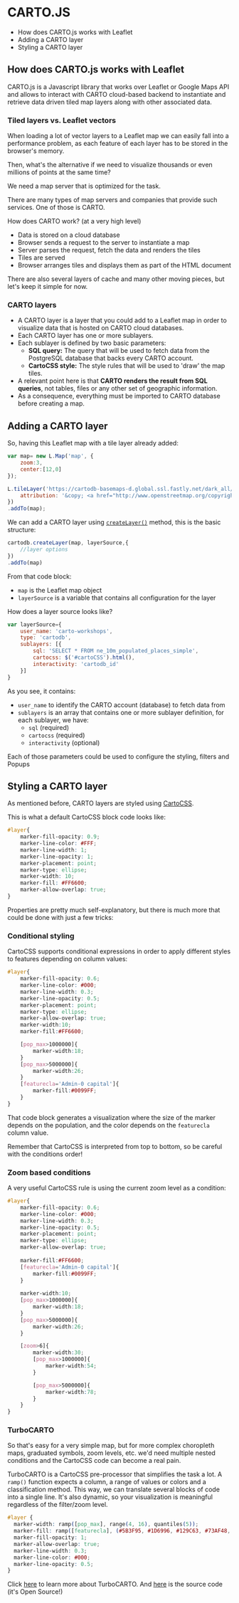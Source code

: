 # CARTO.JS
<!-- MarkdownTOC -->

- How does CARTO.js works with Leaflet
- Adding a CARTO layer
- Styling a CARTO layer

<!-- /MarkdownTOC -->

## How does CARTO.js works with Leaflet

CARTO.js is a Javascript library that works over Leaflet or Google Maps API and allows to interact with CARTO cloud-based backend to instantiate and retrieve data driven tiled map layers along with other associated data. 

### Tiled layers vs. Leaflet vectors

When loading a lot of vector layers to a Leaflet map we can easily fall into a performance problem, as each feature of each layer has to be stored in the browser's memory. 

Then, what's the alternative if we need to visualize thousands or even millions of points at the same time? 

We need a map server that is optimized for the task. 

There are many types of map servers and companies that provide such services. One of those is CARTO.

How does CARTO work? (at a very high level)

* Data is stored on a cloud database
* Browser sends a request to the server to instantiate a map 
* Server parses the request, fetch the data and renders the tiles
* Tiles are served
* Browser arranges tiles and displays them as part of the HTML document

There are also several layers of cache and many other moving pieces, but let's keep it simple for now. 

### CARTO layers

* A CARTO layer is a layer that you could add to a Leaflet map in order to visualize data that is hosted on CARTO cloud databases. 
* Each CARTO layer has one or more sublayers. 
* Each sublayer is defined by two basic parameters: 
	* **SQL query:** The query that will be used to fetch data from the PostgreSQL database that backs every CARTO account.
	* **CartoCSS style:** The style rules that will be used to 'draw' the map tiles.
* A relevant point here is that **CARTO renders the result from SQL queries**, not tables, files or any other set of geographic information. 
* As a consequence, everything must be imported to CARTO database before creating a map.

## Adding a CARTO layer

So, having this Leaflet map with a tile layer already added: 

```javascript
var map= new L.Map('map', {
    zoom:3,
    center:[12,0]
});

L.tileLayer('https://cartodb-basemaps-d.global.ssl.fastly.net/dark_all/{z}/{x}/{y}.png', {
    attribution: '&copy; <a href="http://www.openstreetmap.org/copyright">OpenStreetMap</a> contributors, &copy; <a href="http://cartodb.com/attributions">CartoDB</a>'
})
.addTo(map);
```

We can add a CARTO layer using [`createLayer()`](https://carto.com/docs/carto-engine/carto-js/api-methods#cartodbcreatelayermap-layersource--options--callback) method, this is the basic structure: 

```javascript
cartodb.createLayer(map, layerSource,{
 	//layer options
})
.addTo(map)
```

From that code block: 

* `map` is the Leaflet map object
* `layerSource` is a variable that contains all configuration for the layer

How does a layer source looks like? 

```javascript
var layerSource={
    user_name: 'carto-workshops',
    type: 'cartodb',
    sublayers: [{
        sql: 'SELECT * FROM ne_10m_populated_places_simple',
        cartocss: $('#cartoCSS').html(),
        interactivity: 'cartodb_id'
    }]
}
```

As you see, it contains: 

* `user_name` to identify the CARTO account (database) to fetch data from
* `sublayers` is an array that contains one or more sublayer definition, for each sublayer, we have:
	* `sql` (required)
	* `cartocss` (required)
	* `interactivity` (optional)

Each of those parameters could be used to configure the styling, filters and Popups


## Styling a CARTO layer

As mentioned before, CARTO layers are styled using [CartoCSS](https://carto.com/docs/carto-engine/cartocss).

This is what a default CartoCSS block code looks like: 

```css
#layer{
    marker-fill-opacity: 0.9;
    marker-line-color: #FFF;
    marker-line-width: 1;
    marker-line-opacity: 1;
    marker-placement: point;
    marker-type: ellipse;
    marker-width: 10;
    marker-fill: #FF6600;
    marker-allow-overlap: true;
}
``` 

Properties are pretty much self-explanatory, but there is much more that could be done with just a few tricks: 

### Conditional styling

CartoCSS supports conditional expressions in order to apply different styles to features depending on column values: 

```css
#layer{
    marker-fill-opacity: 0.6;
    marker-line-color: #000;
    marker-line-width: 0.3;
    marker-line-opacity: 0.5;
    marker-placement: point;
    marker-type: ellipse;
    marker-allow-overlap: true;
    marker-width:10;
    marker-fill:#FF6600;

    [pop_max>1000000]{
        marker-width:18;
    }
    [pop_max>5000000]{
        marker-width:26;
    }
    [featurecla='Admin-0 capital']{
        marker-fill:#0099FF;
    }
}
```

That code block generates a visualization where the size of the marker depends on the population, and the color depends on the `featurecla` column value.

Remember that CartoCSS is interpreted from top to bottom, so be careful with the conditions order!

### Zoom based conditions

A very useful CartoCSS rule is using the current zoom level as a condition: 

```css
#layer{
    marker-fill-opacity: 0.6;
    marker-line-color: #000;
    marker-line-width: 0.3;
    marker-line-opacity: 0.5;
    marker-placement: point;
    marker-type: ellipse;
    marker-allow-overlap: true;
    
    marker-fill:#FF6600;
    [featurecla='Admin-0 capital']{
        marker-fill:#0099FF;
    }
    
    marker-width:10;
    [pop_max>1000000]{
        marker-width:18;
    }
    [pop_max>5000000]{
        marker-width:26;
    }

    [zoom>6]{
        marker-width:30;
        [pop_max>1000000]{
            marker-width:54;
        }

        [pop_max>5000000]{
            marker-width:78;
        }
    }
}
```

### TurboCARTO

So that's easy for a very simple map, but for more complex choropleth maps, graduated symbols, zoom levels, etc. we'd need multiple nested conditions and the CartoCSS code can become a real pain. 

TurboCARTO is a CartoCSS pre-processor that simplifies the task a lot. A `ramp()` function expects a column, a range of values or colors and a classification method. This way, we can translate several blocks of code into a single line. It's also dynamic, so your visualization is meaningful regardless of the filter/zoom level. 

```css
#layer {
  marker-width: ramp([pop_max], range(4, 16), quantiles(5));
  marker-fill: ramp([featurecla], (#5B3F95, #1D6996, #129C63, #73AF48, #EDAD08, #E17C05, #C94034, #BA0040), category(8));
  marker-fill-opacity: 1;
  marker-allow-overlap: true;
  marker-line-width: 0.3;
  marker-line-color: #000;
  marker-line-opacity: 0.5;
}
```

Click [here](https://carto.com/blog/styling-with-turbo-carto) to learn more about TurboCARTO. And [here](https://github.com/CartoDB/turbo-carto) is the source code (it's Open Source!)


